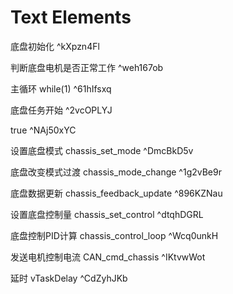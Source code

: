 # Text Elements
底盘初始化 ^kXpzn4Fl

判断底盘电机是否正常工作 ^weh167ob

主循环
while(1) ^61hIfsxq

底盘任务开始 ^2vcOPLYJ

true ^NAj50xYC

设置底盘模式
chassis_set_mode ^DmcBkD5v

底盘改变模式过渡
chassis_mode_change ^1g2vBe9r

底盘数据更新
chassis_feedback_update ^896KZNau

设置底盘控制量
chassis_set_control
 ^dtqhDGRL

底盘控制PID计算
chassis_control_loop ^Wcq0unkH

发送电机控制电流
CAN_cmd_chassis ^IKtvwWot

延时
vTaskDelay ^CdZyhJKb